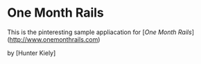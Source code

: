 # One Month Rails

This is the pinteresting sample appliacation for
[*One Month Rails*] (http://www.onemonthrails.com)

by [Hunter Kiely] 